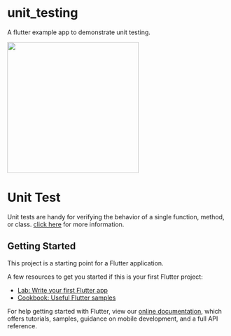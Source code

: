 # unit_testing

A flutter example app to demonstrate unit testing.

<p>
  <img src="example/exp.gif" width="" height = "300">
</p>


# Unit Test

Unit tests are handy for verifying the behavior of a single function, method, or class. [click here](https://flutter.dev/docs/cookbook/testing/unit/introduction) for more information.

## Getting Started

This project is a starting point for a Flutter application.

A few resources to get you started if this is your first Flutter project:

- [Lab: Write your first Flutter app](https://flutter.dev/docs/get-started/codelab)
- [Cookbook: Useful Flutter samples](https://flutter.dev/docs/cookbook)

For help getting started with Flutter, view our
[online documentation](https://flutter.dev/docs), which offers tutorials,
samples, guidance on mobile development, and a full API reference.
